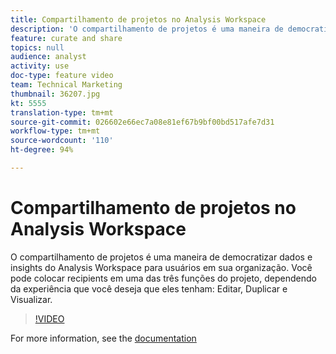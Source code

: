 ```yaml
---
title: Compartilhamento de projetos no Analysis Workspace
description: 'O compartilhamento de projetos é uma maneira de democratizar dados e insights do Analysis Workspace para usuários em sua organização. Você pode colocar recipients em uma das três funções do projeto, dependendo da experiência que você deseja que eles tenham: Editar, Duplicar e Visualizar.'
feature: curate and share
topics: null
audience: analyst
activity: use
doc-type: feature video
team: Technical Marketing
thumbnail: 36207.jpg
kt: 5555
translation-type: tm+mt
source-git-commit: 026602e66ec7a08e81ef67b9bf00bd517afe7d31
workflow-type: tm+mt
source-wordcount: '110'
ht-degree: 94%

---
```



# Compartilhamento de projetos no Analysis Workspace

O compartilhamento de projetos é uma maneira de democratizar dados e insights do Analysis Workspace para usuários em sua organização. Você pode colocar recipients em uma das três funções do projeto, dependendo da experiência que você deseja que eles tenham: Editar, Duplicar e Visualizar.

>[!VIDEO](https://video.tv.adobe.com/v/36207/?quality=12&learn=on)

For more information, see the [documentation](https://docs.adobe.com/content/help/pt-BR/analytics/analyze/analysis-workspace/curate-share/share-projects.html)
